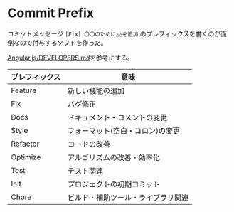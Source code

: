 # Commit Prefix

コミットメッセージ `[Fix] 〇〇のために△△を追加` のプレフィックスを書くのが面倒なので付与するソフトを作った。

[Angular.js/DEVELOPERS.md](https://github.com/angular/angular.js/blob/master/DEVELOPERS.md#type)を参考にする。

| プレフィックス | 意味                               |
| -------------- | ---------------------------------- |
| Feature        | 新しい機能の追加                   |
| Fix            | バグ修正                           |
| Docs           | ドキュメント・コメントの変更       |
| Style          | フォーマット(空白・コロン)の変更   |
| Refactor       | コードの改善                       |
| Optimize       | アルゴリズムの改善・効率化         |
| Test           | テスト関連                         |
| Init           | プロジェクトの初期コミット         |
| Chore          | ビルド・補助ツール・ライブラリ関連 |
